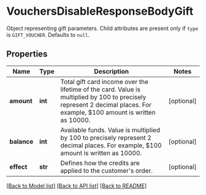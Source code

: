 # VouchersDisableResponseBodyGift

Object representing gift parameters. Child attributes are present only if `type` is `GIFT_VOUCHER`. Defaults to `null`.

## Properties
Name | Type | Description | Notes
------------ | ------------- | ------------- | -------------
**amount** | **int** | Total gift card income over the lifetime of the card. Value is multiplied by 100 to precisely represent 2 decimal places. For example, $100 amount is written as 10000. | [optional] 
**balance** | **int** | Available funds. Value is multiplied by 100 to precisely represent 2 decimal places. For example, $100 amount is written as 10000. | [optional] 
**effect** | **str** | Defines how the credits are applied to the customer&#39;s order. | [optional] 

[[Back to Model list]](../README.md#documentation-for-models) [[Back to API list]](../README.md#documentation-for-api-endpoints) [[Back to README]](../README.md)


